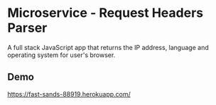 # Microservice - Request Headers Parser
A full stack JavaScript app that returns the IP address, language and operating system for user's  browser.

## Demo
https://fast-sands-88919.herokuapp.com/
